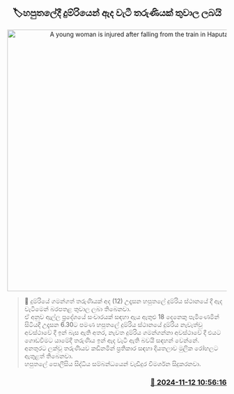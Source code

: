 <p align='center'><b><h2 align='center' title='A young woman is injured after falling from the train in Haputala'>🏷හපුතලේදී දුම්රියෙන් ඇද වැටී තරුණියක් තුවාල ලබයි</h2></b></p>
<p align='center'><img src='https://helakuru.sgp1.cdn.digitaloceanspaces.com/esana/images/lib/trainjaffna.jpg' width='600' alt='A young woman is injured after falling from the train in Haputala'></p>

>📝 දුම්රියේ ගමන්ගත් තරුණියක් අද (12) උදෑසන හපුතලේ දුම්රිය ස්ථානයේ දී ඇද වැටීමෙන් බරපතළ තුවාල ලබා තිබෙනවා.<br>ඒ අනුව ඇල්ල ප්‍රදේශයේ සංචාරයක් සඳහා ඇය ඇතුළු 18 දෙනෙකු පැමිණෙමින් සිටියදී උදෑසන 6.30ට පමණ හපුතලේ දුම්රිය ස්ථානයේ දුම්රිය නැවැත්වු අවස්ථාවේ දී ඉන් බැස ඇති අතර, නැවත දුම්රිය ගමන්ගන්නා අවස්ථාවේ දී එයට ගොඩවීමට යාමේදී තරුණිය ඉන් ඇද වැටී ඇති බවයි සඳහන් වෙන්නේ.<br>අනතුරට ලක්වූ තරුණියව කඩිනමින් ප්‍රතිකාර සඳහා දියතලාව මුලික රෝහලට ඇතුළත් තිබෙනවා.<br>හපුතලේ පොලීසිය සිද්ධිය සම්බන්ධයෙන් වැඩිදුර විමර්ශන සිදුකරනවා.<br>

<h3 align='right'><a href='https://www.helakuru.lk/esana/p/104953/'>📅 2024-11-12 10:56:16</a></h3>
